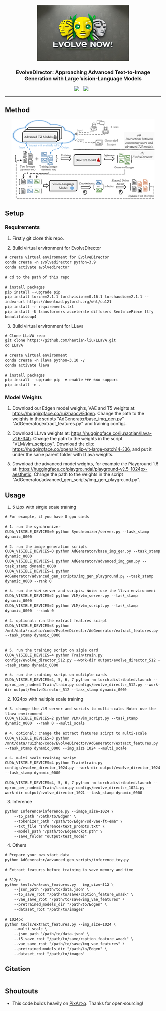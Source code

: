 <p align="center">
  <img src="assets/generated_logo.jpg"  height=180>
</p>

### <div align="center">EvolveDirector: Approaching Advanced Text-to-Image Generation with Large Vision-Language Models<div> 

<div align="center">

  <a href=" "><img src="https://img.shields.io/static/v1?label=Paper&message=Arxiv&color=red&logo=arxiv"></a> &ensp;
  <a href="https://huggingface.co/ruizhaocv/Edgen"><img src="https://img.shields.io/static/v1?label=Edgen&message=HuggingFace&color=yellow"></a> &ensp;


</div>

---
## Method

<p align="center">
  <img src="assets/method.png" height=260>
</p>



## Setup

### Requirements

1. Firstly git clone this repo.

2. Build virtual environment for EvolveDirector
```shell
# create virtual environment for EvolveDirector
conda create -n evolvedirector python=3.9
conda activate evolvedirector

# cd to the path of this repo

# install packages
pip install --upgrade pip 
pip install torch==2.1.1 torchvision==0.16.1 torchaudio==2.1.1 --index-url https://download.pytorch.org/whl/cu121
pip install -r requirements.txt
pip install -U transformers accelerate diffusers SentencePiece ftfy beautifulsoup4
```
3. Build virtual environment for LLava
```shell
# Clone LLaVA repo
git clone https://github.com/haotian-liu/LLaVA.git
cd LLaVA

# create virtual environment 
conda create -n llava python=3.10 -y
conda activate llava

# install packages
pip install --upgrade pip  # enable PEP 660 support
pip install -e .

```

### Model Weights
1. Download our Edgen model weights, VAE and T5 weights at: https://huggingface.co/ruizhaocv/Edgen. Change the path to the weights in the scripts "AdGenerator/base_img_gen.py", "AdGenerator/extract_features.py", and training configs.

2. Download LLava weights at: https://huggingface.co/liuhaotian/llava-v1.6-34b. Change the path to the weights in the script "VLM/vlm_script.py". Download the clip: https://huggingface.co/openai/clip-vit-large-patch14-336, and put it under the same parent folder with LLava weights.

3. Download the advanced model weights, for example the Playground 1.5 at: https://huggingface.co/playgroundai/playground-v2.5-1024px-aesthetic. Change the path to the weights in the script "AdGenerator/advanced_gen_scripts/img_gen_playground.py".


## Usage

1. 512px with single scale training
```shell
# For example, if you have 8 gpu cards

# 1. run the synchronizer
CUDA_VISIBLE_DEVICES=0 python Synchronizer/server.py --task_stamp dynamic_0000

# 2. run the image generation scripts
CUDA_VISIBLE_DEVICES=0 python AdGenerator/base_img_gen.py --task_stamp dynamic_0000
CUDA_VISIBLE_DEVICES=1 python AdGenerator/advanced_img_gen.py --task_stamp dynamic_0000
CUDA_VISIBLE_DEVICES=1 python AdGenerator/advanced_gen_scripts/img_gen_playground.py --task_stamp dynamic_0000 --rank 0

# 3. run the VLM server and scripts. Note: use the llava environment
CUDA_VISIBLE_DEVICES=2 python VLM/vlm_server.py --task_stamp dynamic_0000
CUDA_VISIBLE_DEVICES=2 python VLM/vlm_script.py --task_stamp dynamic_0000  --rank 0

# 4. optional: run the extract features scirpt
CUDA_VISIBLE_DEVICES=3 python /mnt/data/ruizhao/code/EvolveDirector/AdGenerator/extract_features.py --task_stamp dynamic_0000 


# 5. run the training script on sigle card
CUDA_VISIBLE_DEVICES=4 python Train/train.py configs/evolve_director_512.py --work-dir output/evolve_director_512 --task_stamp dynamic_0000

# 5. run the training script on multiple cards
CUDA_VISIBLE_DEVICES=4, 5, 6, 7 python -m torch.distributed.launch --nproc_per_node=4 Train/train.py configs/evolve_director_512.py --work-dir output/EvolveDirector_512 --task_stamp dynamic_0000

```

2. 1024px with multiple scale training
```shell
# 3. change the VLM server and scripts to multi-scale. Note: use the llava environment
CUDA_VISIBLE_DEVICES=2 python VLM/vlm_script.py --task_stamp dynamic_0000  --rank 0 --multi_scale

# 4. optional: change the extract features scirpt to multi-scale
CUDA_VISIBLE_DEVICES=3 python /mnt/data/ruizhao/code/EvolveDirector/AdGenerator/extract_features.py --task_stamp dynamic_0000 --img_size 1024 --multi_scale

# 5. multi-scale training script
CUDA_VISIBLE_DEVICES=4 python Train/train.py configs/evolve_director_1024.py --work-dir output/evolve_director_1024 --task_stamp dynamic_0000

CUDA_VISIBLE_DEVICES=4, 5, 6, 7 python -m torch.distributed.launch --nproc_per_node=4 Train/train.py configs/evolve_director_1024.py --work-dir output/evolve_director_1024 --task_stamp dynamic_0000
```


3. Inference
```shell
python Inference/inference.py --image_size=1024 \
    --t5_path "/path/to/Edgen" \
    --tokenizer_path "/path/to/Edgen/sd-vae-ft-ema" \
    --txt_file "Inference/text_prompts.txt" \
    --model_path "/path/to/Edgen/ckpt.pth" \
    --save_folder "output/test_model"
```

4. Others
```shell
# Prepare your own start data
python AdGenerator/advanced_gen_scripts/inference_toy.py

# Extract features before training to save memory and time

# 512px
python tools/extract_features.py --img_size=512 \
    --json_path "/path/to/data.json" \
    --t5_save_root "/path/to/save/caption_feature_wmask" \
    --vae_save_root "/path/to/save/img_vae_features" \
    --pretrained_models_dir "/path/to/Edgen" \
    --dataset_root "/path/to/images"

# 1024px
python tools/extract_features.py --img_size=1024 \
    --multi_scale \
    --json_path "/path/to/data.json" \
    --t5_save_root "/path/to/save/caption_feature_wmask" \
    --vae_save_root "/path/to/save/img_vae_features" \
    --pretrained_models_dir "/path/to/Edgen" \
    --dataset_root "/path/to/images"
```




## Citation


```bibtex


```

## Shoutouts

- This code builds heavily on [PixArt-$\alpha$](https://github.com/PixArt-alpha/PixArt-alpha/). Thanks for open-sourcing!


